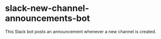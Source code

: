 # slack-new-channel-announcements-bot
This Slack bot posts an announcement whenever a new channel is created.
